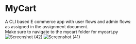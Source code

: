 # MyCart
A CLI based E commerce app with user flows and admin flows:<br>
as assigned in the assignment document.<br>
Make sure to navigate to the mycart folder for mycart.py<br>
![Screenshot (42)](https://github.com/AkankshaGiliyal/MyCart/assets/108074183/67f9fc00-fe23-4199-b8c0-41c643a7e7ec)
![Screenshot (41)](https://github.com/AkankshaGiliyal/MyCart/assets/108074183/c100d5dd-c99b-470d-8f52-96aef1bd2c1c)


